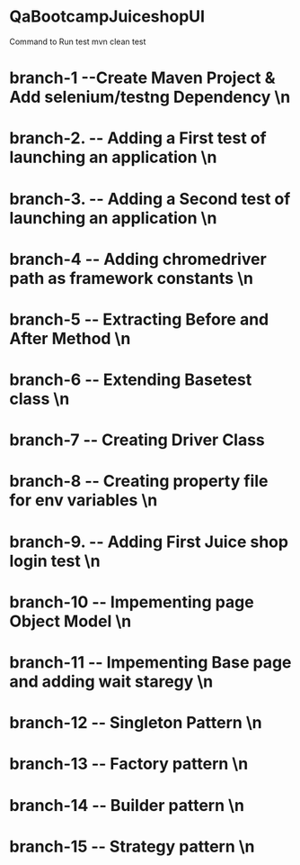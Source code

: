 # QaBootcampJuiceshopUI

Command to Run test
mvn clean test

# branch-1  --Create Maven Project & Add selenium/testng Dependency \n
# branch-2. -- Adding a First test of launching an application \n
# branch-3. -- Adding a Second test of launching an application \n
# branch-4 -- Adding chromedriver path as framework constants \n
# branch-5 -- Extracting Before and After Method \n
# branch-6 -- Extending Basetest class \n
# branch-7 -- Creating Driver Class
# branch-8 --  Creating property file for env variables \n
# branch-9. -- Adding First Juice shop login test \n
# branch-10 -- Impementing page Object Model \n
# branch-11 -- Impementing Base page and adding wait staregy \n
# branch-12 -- Singleton Pattern \n
# branch-13 -- Factory pattern \n
# branch-14 -- Builder pattern \n
# branch-15 -- Strategy pattern \n
